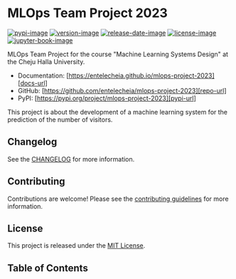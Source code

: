# MLOps Team Project 2023

[![pypi-image]][pypi-url]
[![version-image]][release-url]
[![release-date-image]][release-url]
[![license-image]][license-url]
[![jupyter-book-image]][docs-url]

<!-- Links: -->
[hyperfast python template]: https://github.com/entelecheia/hyperfast-python-template

[pypi-image]: https://img.shields.io/pypi/v/mlops-project-2023
[license-image]: https://img.shields.io/github/license/entelecheia/mlops-project-2023
[license-url]: https://github.com/entelecheia/mlops-project-2023/blob/main/LICENSE
[version-image]: https://img.shields.io/github/v/release/entelecheia/mlops-project-2023?sort=semver
[release-date-image]: https://img.shields.io/github/release-date/entelecheia/mlops-project-2023
[release-url]: https://github.com/entelecheia/mlops-project-2023/releases
[jupyter-book-image]: https://jupyterbook.org/en/stable/_images/badge.svg

[repo-url]: https://github.com/entelecheia/mlops-project-2023
[pypi-url]: https://pypi.org/project/mlops-project-2023
[docs-url]: https://entelecheia.github.io/mlops-project-2023
[changelog]: https://github.com/entelecheia/mlops-project-2023/blob/main/CHANGELOG.md
[contributing guidelines]: https://github.com/entelecheia/mlops-project-2023/blob/main/CONTRIBUTING.md
<!-- Links: -->

MLOps Team Project for the course "Machine Learning Systems Design" at the Cheju Halla University.

- Documentation: [https://entelecheia.github.io/mlops-project-2023][docs-url]
- GitHub: [https://github.com/entelecheia/mlops-project-2023][repo-url]
- PyPI: [https://pypi.org/project/mlops-project-2023][pypi-url]

This project is about the development of a machine learning system for the prediction of the number of visitors.

## Changelog

See the [CHANGELOG] for more information.

## Contributing

Contributions are welcome! Please see the [contributing guidelines] for more information.

## License

This project is released under the [MIT License][license-url].

## Table of Contents

```{tableofcontents}
```
